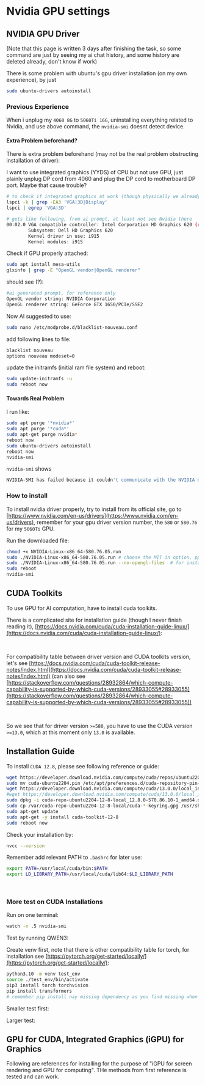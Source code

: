 # Nvidia GPU settings

## NVIDIA GPU Driver

(Note that this page is written 3 days after finishing the task, so some command are just by seeing my ai chat history, and some history are deleted already, don't know if work)  

There is some problem with ubuntu's gpu driver installation (on my own experience), by just  

```bash
sudo ubuntu-drivers autoinstall
```

### Previous Experience

When i unplug my `4060 8G` to `5060Ti 16G`, uninstalling everything related to Nvidia, and use above command, the `nvidia-smi` doesnt detect device.  

#### Extra Problem beforehand?

There is extra problem beforehand (may not be the real problem obstructing installation of driver):  

I want to use integrated graphics (YYDS) of CPU but not use GPU, just plainly unplug DP cord from 4060 and plug the DP cord to motherboard DP port. Maybe that cause trouble?  

```bash
# to check if integrated graphics at work (though physically we already know it is not GPU at work)
lspci -k | grep -EA3 'VGA|3D|Display'
lspci | egrep 'VGA|3D'
```

```bash
# gets like following, from ai prompt, at least not see Nvidia there
00:02.0 VGA compatible controller: Intel Corporation HD Graphics 620 (rev 02)
        Subsystem: Dell HD Graphics 620
        Kernel driver in use: i915
        Kernel modules: i915
```

Check if GPU properly attached:  

```bash
sudo apt isntall mesa-utils
glxinfo | grep -E "OpenGL vendor|OpenGL renderer"
```

should see (?):  

```bash
#ai generated prompt, for reference only
OpenGL vendor string: NVIDIA Corporation
OpenGL renderer string: GeForce GTX 1650/PCIe/SSE2
```

Now AI suggested to use:  

```bash
sudo nano /etc/modprobe.d/blacklist-nouveau.conf
```

add following lines to file:  

```bash
blacklist nouveau
options nouveau modeset=0
```

update the initramfs (initial ram file system) and reboot:  

```bash
sudo update-initramfs -u
sudo reboot now
```

#### Towards Real Problem

I run like:

```bash
sudo apt purge '*nvidia*'
sudo apt purge '*cuda*'
sudo apt-get purge nvidia*
reboot now
sudo ubuntu-drivers autoinstall
reboot now
nvidia-smi
```

`nvidia-smi` shows 

```bash
NVIDIA-SMI has failed because it couldn't communicate with the NVIDIA driver. Make sure that the latest NVIDIA driver is installed and running.
```


### How to install

To install nvidia driver properly, try to install from its official site, go to [https://www.nvidia.com/en-us/drivers](https://www.nvidia.com/en-us/drivers), remember for your gpu driver version number, the `580` or `580.76` for my `5060Ti` GPU.  

Run the downloaded file:  

```bash
chmod +x NVIDIA-Linux-x86_64-580.76.05.run
sudo ./NVIDIA-Linux-x86_64-580.76.05.run # choose the MIT in option, ppl say that
sudo ./NVIDIA-Linux-x86_64-580.76.05.run --no-opengl-files  # for installing driver but still use integrated graphics
sudo reboot
nvidia-smi
```

## CUDA Toolkits

To use GPU for AI computation, have to install cuda toolkits.  

There is a complicated site for installation guide (though I never finish reading it), [https://docs.nvidia.com/cuda/cuda-installation-guide-linux/](https://docs.nvidia.com/cuda/cuda-installation-guide-linux/):  

<br />

<ReferenceViewer 
  title="Official CUDA Installation Guide for Linux" 
  htmlPath="/assets/cuda/CUDA Installation Guide for Linux — Installation Guide for Linux 13.0 documentation.html"
  originalUrl="https://docs.nvidia.com/cuda/cuda-installation-guide-linux/"
/>

For compatibility table between driver version and CUDA toolkits version, let's see [https://docs.nvidia.com/cuda/cuda-toolkit-release-notes/index.html](https://docs.nvidia.com/cuda/cuda-toolkit-release-notes/index.html) (can also see [https://stackoverflow.com/questions/28932864/which-compute-capability-is-supported-by-which-cuda-versions/28933055#28933055](https://stackoverflow.com/questions/28932864/which-compute-capability-is-supported-by-which-cuda-versions/28933055#28933055))

<br />

<ReferenceViewer 
  title="Official CUDA Relase Note" 
  htmlPath="/assets/cuda/CUDA Toolkit 13.0 - Release Notes — Release Notes 13.0 documentation.html"
  originalUrl="https://docs.nvidia.com/cuda/cuda-toolkit-release-notes/index.html"
/>

So we see that for driver version `>=580`, you have to use the CUDA version `>=13.0`, which at this moment only `13.0` is available.  

## Installation Guide

To install `CUDA 12.8`, please see following reference or guide:  

```bash
wget https://developer.download.nvidia.com/compute/cuda/repos/ubuntu2204/x86_64/cuda-ubuntu2204.pin
sudo mv cuda-ubuntu2204.pin /etc/apt/preferences.d/cuda-repository-pin-600
wget https://developer.download.nvidia.com/compute/cuda/13.0.0/local_installers/cuda-repo-ubuntu2204-13-0-local_13.0.0-580.65.06-1_amd64.deb
#wget https://developer.download.nvidia.com/compute/cuda/13.0.0/local_installers/cuda-repo-ubuntu2204-12-8-local_12.8.0-570.86.10-1_amd64.deb
sudo dpkg -i cuda-repo-ubuntu2204-12-8-local_12.8.0-570.86.10-1_amd64.deb
sudo cp /var/cuda-repo-ubuntu2204-12-8-local/cuda-*-keyring.gpg /usr/share/keyrings/
sudo apt-get update
sudo apt-get -y install cuda-toolkit-12-8
sudo reboot now
```

Check your installation by:  

```bash
nvcc --version
```

Remember add relevant PATH to `.bashrc` for later use:  

```bash
export PATH=/usr/local/cuda/bin:$PATH
export LD_LIBRARY_PATH=/usr/local/cuda/lib64:$LD_LIBRARY_PATH
```

<br />

<ReferenceViewer 
  title="CUDA Download and Installation" 
  htmlPath="/assets/cuda/CUDA Toolkit 13.0 Downloads _ NVIDIA Developer.html"
  originalUrl="https://developer.nvidia.com/cuda-downloads?target_os=Linux&target_arch=x86_64&Distribution=Ubuntu&target_version=22.04&target_type=deb_local"
/>

### More test on CUDA Installations

Run on one terminal:  

```bash
watch -n .5 nvidia-smi
```

Test by running QWEN3:  

Create venv first, note that there is other compatibility table for torch, for installation see [https://pytorch.org/get-started/locally/](https://pytorch.org/get-started/locally/):  

```bash
python3.10 -m venv test_env
source ./test_env/bin/activate
pip3 install torch torchvision
pip install transformers
# remember pip install nay missing dependency as you find missing when runnign below py
```

Smaller test first:  

<CodeViewer 
  title="Simple model" 
  filePath="/lib/test_cuda/test_cuda_simple.py"
  language="python"
/>

Larger test:  

<CodeViewer 
  title="QWEN3" 
  filePath="/lib/test_cuda/test_cuda_qwen.py"
  language="python"
/>


## GPU for CUDA, Integrated Graphics (iGPU) for Graphics

Following are references for installing for the purpose of "iGPU for screen rendering and GPU for computing". THe methods from first reference is tested and can work.  

<ReferenceViewer 
  title="Use integrated graphics for display and NVIDIA GPU for CUDA on Ubuntu 14.04" 
  htmlPath="/assets/cuda/use_integrated_graphics/Use integrated graphics for display and NVIDIA GPU for CUDA on Ubuntu 14.04.html"
  originalUrl="https://gist.github.com/alexlee-gk/76a409f62a53883971a18a11af93241b?permalink_comment_id=3102545"
/>

<br />
<ReferenceViewer 
  title="Intel Integrated Graphics, dedicated GPU for CUDA and Ubuntu 13.10 and 14.04" 
  htmlPath="/assets/cuda/use_integrated_graphics/osdf's log _ Intel Integrated Graphics, dedicated GPU for CUDA and Ubuntu 13.10 and 14.04.html"
  originalUrl="https://osdf.github.io/blog/intel-integrated-graphics-dedicated-gpu-for-cuda-and-ubuntu-1310.html"
/>


<ReferenceViewer 
  title="[SOLVED] Run CUDA on dedicated NVIDIA GPU while connecting monitors to Intel HD graphics, is this possible?" 
  htmlPath="/assets/cuda/use_integrated_graphics/[SOLVED] Run CUDA on dedicated NVIDIA GPU while connecting monitors to Intel HD graphics, is this possible_ - CUDA _ CUDA Setup and Installation - NVIDIA Developer Forums.html"
  originalUrl="https://forums.developer.nvidia.com/t/solved-run-cuda-on-dedicated-nvidia-gpu-while-connecting-monitors-to-intel-hd-graphics-is-this-possible/47690"
/>


<ReferenceViewer 
  title="Ask Ubuntu - How to configure iGPU for xserver and nvidia GPU for CUDA work" 
  htmlPath="/assets/cuda/use_integrated_graphics/drivers - How to configure iGPU for xserver and nvidia GPU for CUDA work - Ask Ubuntu.html"
  originalUrl="https://askubuntu.com/questions/1061551/how-to-configure-igpu-for-xserver-and-nvidia-gpu-for-cuda-work"
/>

<ReferenceViewer 
  title="
Using GPU for CUDA and integrated graphics for display - can’t make it work " 
  htmlPath="/assets/cuda/use_integrated_graphics/Using GPU for CUDA and integrated graphics for display - can't make it work - CUDA _ CUDA Setup and Installation - NVIDIA Developer Forums.html"
  originalUrl="https://forums.developer.nvidia.com/t/using-gpu-for-cuda-and-integrated-graphics-for-display-cant-make-it-work/49820"
/>